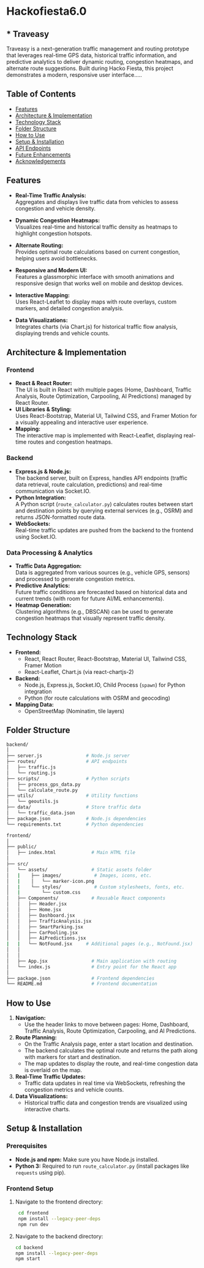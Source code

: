 # Hackofiesta6.0
## * Traveasy

Traveasy is a next-generation traffic management and routing prototype that leverages real-time GPS data, historical traffic information, and predictive analytics to deliver dynamic routing, congestion heatmaps, and alternate route suggestions. Built during Hacko Fiesta, this project demonstrates a modern, responsive user interface.....

## Table of Contents

- [Features](#features)
- [Architecture & Implementation](#architecture--implementation)
- [Technology Stack](#technology-stack)
- [Folder Structure](#folder-structure)
- [How to Use](#how-to-use)
- [Setup & Installation](#setup--installation)
- [API Endpoints](#api-endpoints)
- [Future Enhancements](#future-enhancements)
- [Acknowledgements](#acknowledgements)

## Features

- **Real-Time Traffic Analysis:**  
  Aggregates and displays live traffic data from vehicles to assess congestion and vehicle density.
  
- **Dynamic Congestion Heatmaps:**  
  Visualizes real-time and historical traffic density as heatmaps to highlight congestion hotspots.
  
- **Alternate Routing:**  
  Provides optimal route calculations based on current congestion, helping users avoid bottlenecks.
  
- **Responsive and Modern UI:**  
  Features a glassmorphic interface with smooth animations and responsive design that works well on mobile and desktop devices.
  
- **Interactive Mapping:**  
  Uses React-Leaflet to display maps with route overlays, custom markers, and detailed congestion analysis.
  
- **Data Visualizations:**  
  Integrates charts (via Chart.js) for historical traffic flow analysis, displaying trends and vehicle counts.

## Architecture & Implementation

### Frontend
- **React & React Router:**  
  The UI is built in React with multiple pages (Home, Dashboard, Traffic Analysis, Route Optimization, Carpooling, AI Predictions) managed by React Router.
- **UI Libraries & Styling:**  
  Uses React-Bootstrap, Material UI, Tailwind CSS, and Framer Motion for a visually appealing and interactive user experience.
- **Mapping:**  
  The interactive map is implemented with React-Leaflet, displaying real-time routes and congestion heatmaps.

### Backend
- **Express.js & Node.js:**  
  The backend server, built on Express, handles API endpoints (traffic data retrieval, route calculation, predictions) and real-time communication via Socket.IO.
- **Python Integration:**  
  A Python script (`route_calculator.py`) calculates routes between start and destination points by querying external services (e.g., OSRM) and returns JSON-formatted route data.
- **WebSockets:**  
  Real-time traffic updates are pushed from the backend to the frontend using Socket.IO.

### Data Processing & Analytics
- **Traffic Data Aggregation:**  
  Data is aggregated from various sources (e.g., vehicle GPS, sensors) and processed to generate congestion metrics.
- **Predictive Analytics:**  
  Future traffic conditions are forecasted based on historical data and current trends (with room for future AI/ML enhancements).
- **Heatmap Generation:**  
  Clustering algorithms (e.g., DBSCAN) can be used to generate congestion heatmaps that visually represent traffic density.

## Technology Stack

- **Frontend:**  
  - React, React Router, React-Bootstrap, Material UI, Tailwind CSS, Framer Motion  
  - React-Leaflet, Chart.js (via react-chartjs-2)
- **Backend:**  
  - Node.js, Express.js, Socket.IO, Child Process (`spawn`) for Python integration  
  - Python (for route calculations with OSRM and geocoding)
- **Mapping Data:**  
  - OpenStreetMap (Nominatim, tile layers)

## Folder Structure
```bash
backend/ 
│ 
├── server.js                # Node.js server
├── routes/                  # API endpoints
│   ├── traffic.js
│   └── routing.js
├── scripts/                 # Python scripts
│   ├── process_gps_data.py
│   └── calculate_route.py
├── utils/                   # Utility functions
│   └── geoutils.js
├── data/                    # Store traffic data
│   └── traffic_data.json
├── package.json             # Node.js dependencies
└── requirements.txt         # Python dependencies
```

```bash
frontend/
│
├── public/
│   ├── index.html             # Main HTML file
│
├── src/
│   └── assets/                # Static assets folder
│   |    ├── images/            # Images, icons, etc.
│   |    │   └── marker-icon.png
│   |    └── styles/            # Custom stylesheets, fonts, etc.
│   |        └── custom.css
│   ├── Components/            # Reusable React components
│   │   ├── Header.jsx
│   │   ├── Home.jsx
│   │   ├── Dashboard.jsx
│   │   ├── TrafficAnalysis.jsx
│   │   ├── SmartParking.jsx
│   │   ├── CarPooling.jsx
│   │   ├── AiPredictions.jsx
|   |   └── NotFound.jsx     # Additional pages (e.g., NotFound.jsx)              
│   │
│   │
│   ├── App.jsx                # Main application with routing
│   └── index.js               # Entry point for the React app
│
├── package.json               # Frontend dependencies
└── README.md                  # Frontend documentation

```
## How to Use

1. **Navigation:**  
   - Use the header links to move between pages: Home, Dashboard, Traffic Analysis, Route Optimization, Carpooling, and AI Predictions.
2. **Route Planning:**  
   - On the Traffic Analysis page, enter a start location and destination.  
   - The backend calculates the optimal route and returns the path along with markers for start and destination.  
   - The map updates to display the route, and real-time congestion data is overlaid on the map.
3. **Real-Time Traffic Updates:**  
   - Traffic data updates in real time via WebSockets, refreshing the congestion metrics and vehicle counts.
4. **Data Visualizations:**  
   - Historical traffic data and congestion trends are visualized using interactive charts.

## Setup & Installation

### Prerequisites
- **Node.js and npm:** Make sure you have Node.js installed.
- **Python 3:** Required to run `route_calculator.py` (install packages like `requests` using pip).

### Frontend Setup
1. Navigate to the frontend directory:
   ```bash
    cd frontend
    npm install --legacy-peer-deps
    npm run dev
    ```
2. Navigate to the backend directory:
    ```bash
    cd backend
    npm install --legacy-peer-deps
    npm start
    ```
